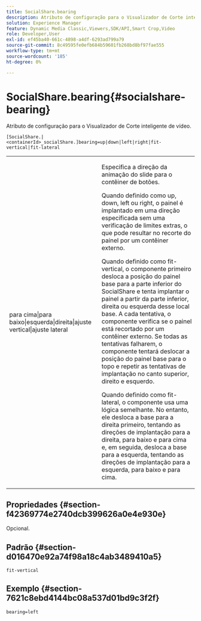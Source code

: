 ```yaml
---
title: SocialShare.bearing
description: Atributo de configuração para o Visualizador de Corte inteligente de vídeo.
solution: Experience Manager
feature: Dynamic Media Classic,Viewers,SDK/API,Smart Crop,Video
role: Developer,User
exl-id: ef45ba40-661c-4898-a4df-6293ad799a79
source-git-commit: 8c49595fe0efb684b59601fb268bd8bf97fae555
workflow-type: tm+mt
source-wordcount: '185'
ht-degree: 0%

---
```


# SocialShare.bearing{#socialshare-bearing}

Atributo de configuração para o Visualizador de Corte inteligente de vídeo.

`[SocialShare.|<containerId>_socialShare.]bearing=up|down|left|right|fit-vertical|fit-lateral`

<table id="table_C616483932C2482CA9794DDD7313FD7C"> 
 <tbody> 
  <tr> 
   <td colname="col1"> <p> <span class="codeph"> para cima|para baixo|esquerda|direita|ajuste vertical|ajuste lateral</span> </p> </td> 
   <td colname="col2"> <p> Especifica a direção da animação do slide para o contêiner de botões. </p> <p> Quando definido como <span class="codeph"> up</span>, <span class="codeph"> down</span>, <span class="codeph"> left</span> ou <span class="codeph"> right</span>, o painel é implantado em uma direção especificada sem uma verificação de limites extras, o que pode resultar no recorte do painel por um contêiner externo. </p> <p>Quando definido como <span class="codeph"> fit-vertical</span>, o componente primeiro desloca a posição do painel base para a parte inferior do SocialShare e tenta implantar o painel a partir da parte inferior, direita ou esquerda desse local base. A cada tentativa, o componente verifica se o painel está recortado por um contêiner externo. Se todas as tentativas falharem, o componente tentará deslocar a posição do painel base para o topo e repetir as tentativas de implantação no canto superior, direito e esquerdo. </p> <p>Quando definido como <span class="codeph"> fit-lateral</span>, o componente usa uma lógica semelhante. No entanto, ele desloca a base para a direita primeiro, tentando as direções de implantação para a direita, para baixo e para cima e, em seguida, desloca a base para a esquerda, tentando as direções de implantação para a esquerda, para baixo e para cima. </p> </td> 
  </tr> 
 </tbody> 
</table>

## Propriedades {#section-f42369774e2740dcb399626a0e4e930e}

Opcional.

## Padrão {#section-d016470e92a74f98a18c4ab3489410a5}

`fit-vertical`

## Exemplo {#section-7621c8ebd4144bc08a537d01bd9c3f2f}

```
bearing=left
```
